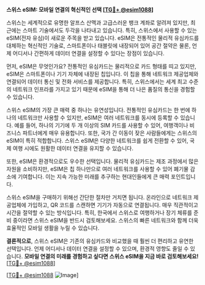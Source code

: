 **스위스 eSIM: 모바일 연결의 혁신적인 선택 [[TG💪+ @esim1088](https://t.me/s/esim1088)]**

스위스는 세계적으로 유명한 알프스 산맥과 고급스러운 뱅크 계좌로 알려져 있지만, 최근에는 스마트 기술에서도 두각을 나타내고 있습니다. 특히, 스위스에서 사용할 수 있는 eSIM(전자 유심)이 새로운 주목을 받고 있습니다. eSIM은 전통적인 물리적 유심카드를 대체하는 혁신적인 기술로, 스마트폰이나 태블릿에 내장되어 있어 공간 절약은 물론, 언제 어디서나 간편하게 데이터 연결을 설정할 수 있다는 장점이 있습니다.

먼저, eSIM은 무엇인가요? 전통적인 유심카드는 물리적으로 카드 형태를 띠고 있지만, eSIM은 스마트폰이나 기기 자체에 내장된 칩입니다. 이 칩을 통해 네트워크 제공업체와 연결되어 데이터 통신 및 전화 서비스를 제공합니다. 특히, 스위스에서는 세계 최고 수준의 네트워크 인프라를 가지고 있기 때문에 eSIM을 통해 더 나은 품질의 통신을 경험할 수 있습니다.

스위스 eSIM의 가장 큰 매력 중 하나는 유연성입니다. 전통적인 유심카드는 한 번에 하나의 네트워크만 사용할 수 있지만, eSIM은 여러 네트워크를 동시에 등록할 수 있습니다. 예를 들어, 하나의 기기에 두 개 이상의 SIM 카드를 사용할 수 있어, 여행객이나 비즈니스 파트너에게 매우 유용합니다. 또한, 국가 간 이동이 잦은 사람들에게는 스위스의 eSIM이 특히 적합합니다. 스위스 eSIM은 다양한 네트워크를 쉽게 전환할 수 있어, 국제 여행 시에도 원활한 데이터 연결을 유지할 수 있습니다.

또한, eSIM은 환경적으로도 우수한 선택입니다. 물리적 유심카드는 제조 과정에서 많은 자원을 소비하지만, eSIM은 칩 하나만으로 여러 네트워크를 사용할 수 있어 폐기물 감소에 기여합니다. 이는 지속 가능한 미래를 추구하는 현대인들에게 큰 매력 포인트입니다.

스위스 eSIM을 구매하기 위해선 간단한 절차만 거치면 됩니다. 온라인으로 네트워크 제공업체에 가입하고, QR 코드를 스캔하면 기기가 자동으로 연결됩니다. 매우 직관적이고 시간을 절약할 수 있는 방식입니다. 특히, 한국에서 스위스로 여행하거나 장기 체류를 준비 중이라면 스위스 eSIM을 반드시 검토해보세요. 스위스의 빠른 네트워크와 함께 더욱 효율적인 모바일 생활을 누릴 수 있습니다.

**결론적으로**, 스위스 eSIM은 기존의 유심카드와 비교했을 때 훨씬 더 편리하고 유연한 선택입니다. 언제 어디서나 데이터 연결을 설정할 수 있으며, 환경적 영향도 줄일 수 있습니다. **모바일 연결의 미래를 경험하고 싶다면 스위스 eSIM을 지금 바로 검토해보세요!** [[TG💪+ @esim1088](https://t.me/s/esim1088)]

[[TG💪+ @esim1088](https://t.me/s/esim1088) ![Image](https://i.postimg.cc/Y0z9fWf4/image.png)]